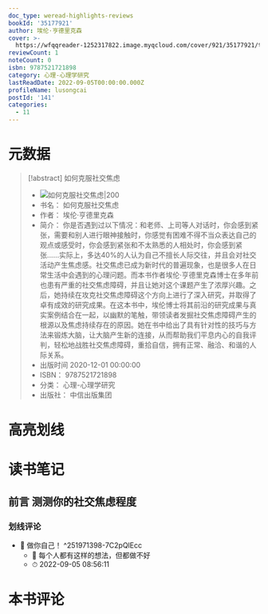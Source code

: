 ```yaml
---
doc_type: weread-highlights-reviews
bookId: '35177921'
author: 埃伦·亨德里克森
cover: >-
  https://wfqqreader-1252317822.image.myqcloud.com/cover/921/35177921/t7_35177921.jpg
reviewCount: 1
noteCount: 0
isbn: 9787521721898
category: 心理-心理学研究
lastReadDate: 2022-09-05T00:00:00.000Z
profileName: lusongcai
postId: '141'
categories:
  - 11
---
```

# 元数据
> [!abstract] 如何克服社交焦虑
> - ![ 如何克服社交焦虑|200](https://wfqqreader-1252317822.image.myqcloud.com/cover/921/35177921/t7_35177921.jpg)
> - 书名： 如何克服社交焦虑
> - 作者： 埃伦·亨德里克森
> - 简介： 你是否遇到过以下情况：和老师、上司等人对话时，你会感到紧张，需要和别人进行眼神接触时，你感觉有困难不得不当众表达自己的观点或感受时，你会感到紧张和不太熟悉的人相处时，你会感到紧张……实际上，多达40%的人认为自己不擅长人际交往，并且会对社交活动产生焦虑感。社交焦虑已成为新时代的普遍现象，也是很多人在日常生活中会遇到的心理问题。而本书作者埃伦·亨德里克森博士在多年前也患有严重的社交焦虑障碍，并且让她对这个课题产生了浓厚兴趣。之后，她持续在攻克社交焦虑障碍这个方向上进行了深入研究，并取得了卓有成效的研究成果。在这本书中，埃伦博士将其前沿的研究成果与真实案例结合在一起，以幽默的笔触，带领读者发掘社交焦虑障碍产生的根源以及焦虑持续存在的原因。她在书中给出了具有针对性的技巧与方法来锻炼大脑，让大脑产生新的连接，从而帮助我们平息内心的自我评判，轻松地战胜社交焦虑障碍，重拾自信，拥有正常、融洽、和谐的人际关系。
> - 出版时间 2020-12-01 00:00:00
> - ISBN： 9787521721898
> - 分类： 心理-心理学研究
> - 出版社： 中信出版集团

# 高亮划线

# 读书笔记

## 前言 测测你的社交焦虑程度

### 划线评论
- 📌 做你自己！  ^251971398-7C2pQlEcc
    - 💭 每个人都有这样的想法，但都做不好
    - ⏱ 2022-09-05 08:56:11
   
# 本书评论
